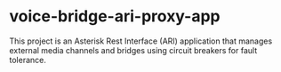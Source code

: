 # voice-bridge-ari-proxy-app
This project is an Asterisk Rest Interface (ARI) application that manages external media channels and bridges using circuit breakers for fault tolerance.
